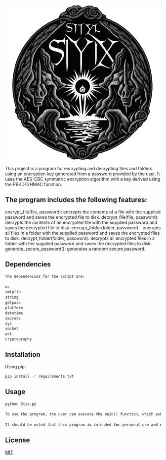 ![Styx](Repo_img/Styx.png)

This project is a program for encrypting and decrypting files and folders using an encryption key generated from a password provided by the user. It uses the AES-CBC symmetric encryption algorithm with a key derived using the PBKDF2HMAC function.

## The program includes the following features:

encrypt_file(file, password): encrypts the contents of a file with the supplied password and saves the encrypted file to disk.
decrypt_file(file, password): decrypts the contents of an encrypted file with the supplied password and saves the decrypted file to disk.
encrypt_folder(folder, password) - encrypts all files in a folder with the supplied password and saves the encrypted files to disk.
decrypt_folder(folder, password): decrypts all encrypted files in a folder with the supplied password and saves the decrypted files to disk.
generate_secure_password(): generates a random secure password.

## Dependencies

```txt
The dependencies for the script are:

os
smtplib
string
getpass
platform
datetime
secrets
sys
socket
art
cryptography
```

## Installation

Using pip:

```bash
pip install -r requirements.txt
```

## Usage

```python
python Styx.py

To use the program, the user can execute the main() function, which asks the user if he or she wants to encrypt or decrypt a file or folder, and requests the information needed to perform the chosen operation.

It should be noted that this program is intended for personal use and not for professional or commercial use. It should be used with care and encrypted files should be saved in a safe place.
```

## License

[MIT](https://choosealicense.com/licenses/mit/)
